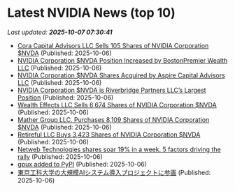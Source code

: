 # Latest NVIDIA News (top 10)
_Last updated: **2025-10-07 07:30:41**_

- [Cora Capital Advisors LLC Sells 105 Shares of NVIDIA Corporation $NVDA](https://www.etfdailynews.com/2025/10/06/cora-capital-advisors-llc-sells-105-shares-of-nvidia-corporation-nvda/) (Published: 2025-10-06)
- [NVIDIA Corporation $NVDA Position Increased by BostonPremier Wealth LLC](https://www.etfdailynews.com/2025/10/06/nvidia-corporation-nvda-position-increased-by-bostonpremier-wealth-llc/) (Published: 2025-10-06)
- [NVIDIA Corporation $NVDA Shares Acquired by Aspire Capital Advisors LLC](https://www.etfdailynews.com/2025/10/06/nvidia-corporation-nvda-shares-acquired-by-aspire-capital-advisors-llc/) (Published: 2025-10-06)
- [NVIDIA Corporation $NVDA is Riverbridge Partners LLC’s Largest Position](https://www.etfdailynews.com/2025/10/06/nvidia-corporation-nvda-is-riverbridge-partners-llcs-largest-position/) (Published: 2025-10-06)
- [Wealth Effects LLC Sells 6,674 Shares of NVIDIA Corporation $NVDA](https://www.etfdailynews.com/2025/10/06/wealth-effects-llc-sells-6674-shares-of-nvidia-corporation-nvda/) (Published: 2025-10-06)
- [Mather Group LLC. Purchases 8,109 Shares of NVIDIA Corporation $NVDA](https://www.etfdailynews.com/2025/10/06/mather-group-llc-purchases-8109-shares-of-nvidia-corporation-nvda/) (Published: 2025-10-06)
- [Retireful LLC Buys 3,423 Shares of NVIDIA Corporation $NVDA](https://www.etfdailynews.com/2025/10/06/retireful-llc-buys-3423-shares-of-nvidia-corporation-nvda/) (Published: 2025-10-06)
- [Netweb Technologies shares soar 19% in a week. 5 factors driving the rally](https://economictimes.indiatimes.com/markets/stocks/news/netweb-technologies-shares-soar-19-in-a-week-5-factors-driving-the-rally/articleshow/124333782.cms) (Published: 2025-10-06)
- [gpux added to PyPI](https://pypi.org/project/gpux/) (Published: 2025-10-06)
- [東京工科大学の大規模AIシステム導入プロジェクトに参画](https://prtimes.jp/main/html/rd/p/000000025.000090150.html) (Published: 2025-10-06)
